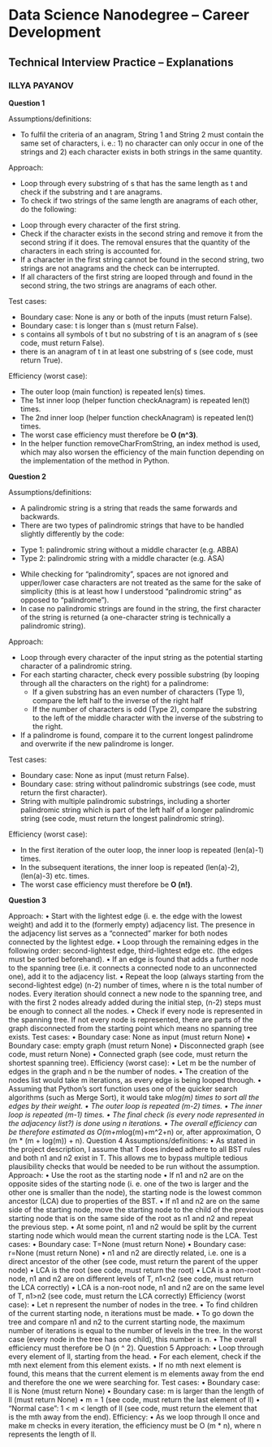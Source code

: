 # Data Science Nanodegree – Career Development
## Technical Interview Practice – Explanations
### ILLYA PAYANOV

**Question 1**

Assumptions/definitions:

*	To fulfil the criteria of an anagram, String 1 and String 2 must contain the same set of characters, i. e.: 1) no character can only occur in one of the strings and 2) each character exists in both strings in the same quantity.

Approach:
*	Loop through every substring of s that has the same length as t and check if the substring and t are anagrams.
*	To check if two strings of the same length are anagrams of each other, do the following:
  -	Loop through every character of the first string.
  -	Check if the character exists in the second string and remove it from the second string if it does. The removal ensures that the quantity of the characters in each string is accounted for.
  -	If a character in the first string cannot be found in the second string, two strings are not anagrams and the check can be interrupted.
  -	If all characters of the first string are looped through and found in the second string, the two strings are anagrams of each other.

Test cases:
*	Boundary case: None is any or both of the inputs (must return False).
*	Boundary case: t is longer than s (must return False).
*	s contains all symbols of t but no substring of t is an anagram of s (see code, must return False).
*	there is an anagram of t in at least one substring of s (see code, must return True).

Efficiency (worst case):
*	The outer loop (main function) is repeated len(s) times.
* The 1st inner loop (helper function checkAnagram) is repeated len(t) times.
*	The 2nd inner loop (helper function checkAnagram) is repeated len(t) times.
*	The worst case efficiency must therefore be **O (n^3)**.
*	In the helper function removeCharFromString, an index method is used, which may also worsen the efficiency of the main function depending on the implementation of the method in Python.

**Question 2**

Assumptions/definitions:

*	A palindromic string is a string that reads the same forwards and backwards.
*	There are two types of palindromic strings that have to be handled slightly differently by the code:
  -	Type 1: palindromic string without a middle character (e.g. ABBA)
  -	Type 2: palindromic string with a middle character (e.g. ASA)
*	While checking for “palindromity”, spaces are not ignored and upper/lower case characters are not treated as the same for the sake of simplicity (this is at least how I understood “palindromic string” as opposed to “palindrome”).
*	In case no palindromic strings are found in the string, the first character of the string is returned (a one-character string is technically a palindromic string). 

Approach:

*	Loop through every character of the input string as the potential starting character of a palindromic string.
* For each starting character, check every possible substring (by looping through all the characters on the right) for a palindrome:
  - If a given substring has an even number of characters (Type 1), compare the left half to the inverse of the right half
  - If the number of characters is odd (Type 2), compare the substring to the left of the middle character with the inverse of the substring to the right.
* If a palindrome is found, compare it to the current longest palindrome and overwrite if the new palindrome is longer.

Test cases:
*	Boundary case: None as input (must return False).
*	Boundary case: string without palindromic substrings (see code, must return the first character).
*	String with multiple palindromic substrings, including a shorter palindromic string which is part of the left half of a longer palindromic string (see code, must return the longest palindromic string).

Efficiency (worst case):
*	In the first iteration of the outer loop, the inner loop is repeated (len(a)-1) times.
* In the subsequent iterations, the inner loop is repeated (len(a)-2), (len(a)-3) etc. times.
*	The worst case efficiency must therefore be **O (n!)**.

**Question 3**

Approach:
•	Start with the lightest edge (i. e. the edge with the lowest weight) and add it to the (formerly empty) adjacency list. The presence in the adjacency list serves as a “connected” marker for both nodes connected by the lightest edge.
•	Loop through the remaining edges in the following order: second-lightest edge, third-lightest edge etc. (the edges must be sorted beforehand).
•	If an edge is found that adds a further node to the spanning tree (i.e. it connects a connected node to an unconnected one), add it to the adjacency list.
•	Repeat the loop (always starting from the second-lightest edge) (n-2) number of times, where n is the total number of nodes. 
Every iteration should connect a new node to the spanning tree, and with the first 2 nodes already added during the initial step, (n-2) steps must be enough to connect all the nodes.
•	Check if every node is represented in the spanning tree. If not every node is represented, there are parts of the graph disconnected from the starting point which means no spanning tree exists.
Test cases:
•	Boundary case: None as input (must return None)
•	Boundary case: empty graph (must return None)
•	Disconnected graph (see code, must return None)
•	Connected graph (see code, must return the shortest spanning tree).
Efficiency (worst case):
•	Let m be the number of edges in the graph and n be the number of nodes.
•	The creation of the nodes list would take m iterations, as every edge is being looped through.
•	Assuming that Python’s sort function uses one of the quicker search algorithms (such as Merge Sort), it would take m*log(m) times to sort all the edges by their weight.
•	The outer loop is repeated (m-2) times.
•	The inner loop is repeated (m-1) times.
•	The final check (is every node represented in the adjacency list?) is done using n iterations.
•	The overall efficiency can be therefore estimated as O(m+m*log(m)+m^2+n) or, after approximation, O (m * (m + log(m)) + n).
Question 4
Assumptions/definitions:
•	As stated in the project description, I assume that T does indeed adhere to all BST rules and both n1 and n2 exist in T. This allows me to bypass multiple tedious plausibility checks that would be needed to be run without the assumption.
Approach:
•	Use the root as the starting node
•	If n1 and n2 are on the opposite sides of the starting node (i. e. one of the two is larger and the other one is smaller than the node), the starting node is the lowest common ancestor (LCA) due to properties of the BST.
•	If n1 and n2 are on the same side of the starting node, move the starting node to the child of the previous starting node that is on the same side of the root as n1 and n2 and repeat the previous step.
•	At some point, n1 and n2 would be split by the current starting node which would mean the current starting node is the LCA.
Test cases:
•	Boundary case: T=None (must return None)
•	Boundary case: r=None (must return None)
•	n1 and n2 are directly related, i.e. one is a direct ancestor of the other (see code, must return the parent of the upper node)
•	LCA is the root (see code, must return the root)
•	LCA is a non-root node, n1 and n2 are on different levels of T, n1<n2 (see code, must return the LCA correctly)
•	LCA is a non-root node, n1 and n2 are on the same level of T, n1>n2 (see code, must return the LCA correctly)
Efficiency (worst case): 
•	Let n represent the number of nodes in the tree.
•	To find children of the current starting node, n iterations must be made.
•	To go down the tree and compare n1 and n2 to the current starting node, the maximum number of iterations is equal to the number of levels in the tree. In the worst case (every node in the tree has one child), this number is n.
•	The overall efficiency must therefore be O (n ^ 2).
Question 5
Approach:
•	Loop through every element of ll, starting from the head.
•	For each element, check if the mth next element from this element exists.
•	If no mth  next element is found, this means that the current element is m elements away from the end and therefore the one we were searching for.
Test cases:
•	Boundary case: ll is None (must return None)
•	Boundary case: m is larger than the length of ll (must return None)
•	m = 1 (see code, must return the last element of ll)
•	“Normal case”: 1 < m < length of ll (see code, must return the element that is the mth away from the end).
Efficiency:
•	As we loop through ll once and make m checks in every iteration, the efficiency must be O (m * n), where n represents the length of ll.
